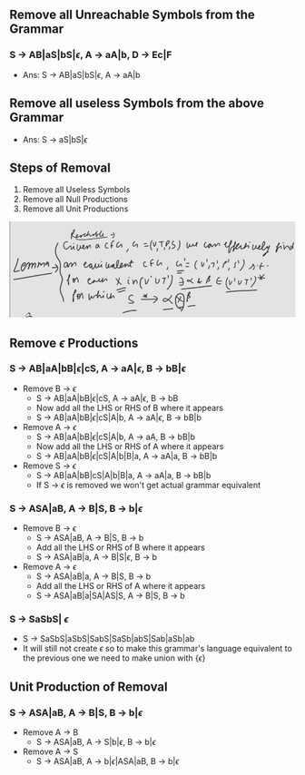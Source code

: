 ## Remove all Unreachable Symbols from the Grammar 
### S -> AB|aS|bS|$\epsilon$, A -> aA|b, D -> Ec|F
- Ans: S -> AB|aS|bS|$\epsilon$, A -> aA|b

## Remove all useless Symbols from the above Grammar
- Ans: S -> aS|bS|$\epsilon$

## Steps of Removal
1. Remove all Useless Symbols
2. Remove all Null Productions
3. Remove all Unit Productions

![Reachable Definition](image.png)

## Remove $\epsilon$ Productions
### S -> AB|aA|bB|$\epsilon$|cS, A -> aA|$\epsilon$, B -> bB|$\epsilon$
- Remove B -> $\epsilon$
  - S -> AB|aA|bB|$\epsilon$|cS, A -> aA|$\epsilon$, B -> bB
  - Now add all the LHS or RHS of B where it appears
  - S -> AB|aA|bB|$\epsilon$|cS|A|b, A -> aA|$\epsilon$, B -> bB|b
- Remove A -> $\epsilon$
  - S -> AB|aA|bB|$\epsilon$|cS|A|b, A -> aA, B -> bB|b
  - Now add all the LHS or RHS of A where it appears
  - S -> AB|aA|bB|$\epsilon$|cS|A|b|B|a, A -> aA|a, B -> bB|b
- Remove S -> $\epsilon$
  - S -> AB|aA|bB|cS|A|b|B|a, A -> aA|a, B -> bB|b
  - If S -> $\epsilon$ is removed we won't get actual grammar equivalent

### S -> ASA|aB, A -> B|S, B -> b|$\epsilon$
- Remove B -> $\epsilon$
  - S -> ASA|aB, A -> B|S, B -> b
  - Add all the LHS or RHS of B where it appears
  - S -> ASA|aB|a, A -> B|S|$\epsilon$, B -> b
- Remove A -> $\epsilon$
  - S -> ASA|aB|a, A -> B|S, B -> b
  - Add all the LHS or RHS of A where it appears
  - S -> ASA|aB|a|SA|AS|S, A -> B|S, B -> b

### S -> SaSbS| $\epsilon$
- S -> SaSbS|aSbS|SabS|SaSb|abS|Sab|aSb|ab 
- It will still not create $\epsilon$ so to make this grammar's language equivalent to the previous one we need to make union with {$\epsilon$}

## Unit Production of Removal
### S -> ASA|aB, A -> B|S, B -> b|$\epsilon$
- Remove A -> B
  - S -> ASA|aB, A -> S|b|$\epsilon$, B -> b|$\epsilon$
- Remove A -> S
  - S -> ASA|aB, A -> b|$\epsilon$|ASA|aB, B -> b|$\epsilon$


